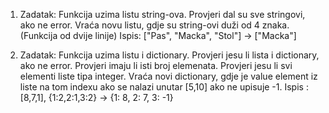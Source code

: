 1. Zadatak:
Funkcija uzima listu string-ova. Provjeri dal su sve stringovi, ako ne error. Vraća novu listu, gdje su string-ovi duži od 4 znaka. (Funkcija od dvije linije)
Ispis: ["Pas", "Macka", "Stol"] -> ["Macka"]

2. Zadatak:
Funkcija uzima listu i dictionary. Provjeri jesu li lista i dictionary, ako ne error. Provjeri imaju li isti broj elemenata. Provjeri jesu li svi elementi liste tipa integer. Vraća novi dictionary, gdje je value element iz liste na tom indexu ako se nalazi unutar [5,10] ako ne upisuje -1.
Ispis : [8,7,1], {1:2,2:1,3:2} -> {1: 8, 2: 7, 3: -1}
 
